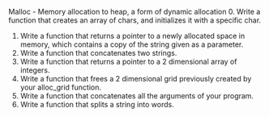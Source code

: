 Malloc - Memory allocation to heap, a form of dynamic allocation
 0. Write a function that creates an array of chars, and initializes it with a specific char.
 1. Write a function that returns a pointer to a newly allocated space in memory, which contains a copy of the string given as a parameter.
 2. Write a function that concatenates two strings.
 3. Write a function that returns a pointer to a 2 dimensional array of integers.
 4. Write a function that frees a 2 dimensional grid previously created by your alloc_grid function.
 5. Write a function that concatenates all the arguments of your program.
 6. Write a function that splits a string into words.
